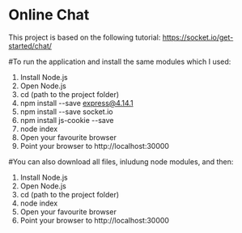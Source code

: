 # Online Chat

This project is based on the following tutorial: https://socket.io/get-started/chat/

#To run the application and install the same modules which I used:
1) Install Node.js
2) Open Node.js
3) cd (path to the project folder)
4) npm install --save express@4.14.1
5) npm install --save socket.io
6) npm install js-cookie --save
7) node index
8) Open your favourite browser
9) Point your browser to http://localhost:30000

#You can also download all files, inludung node modules, and then:
1) Install Node.js
2) Open Node.js
3) cd (path to the project folder)
4) node index
5) Open your favourite browser
6) Point your browser to http://localhost:30000
